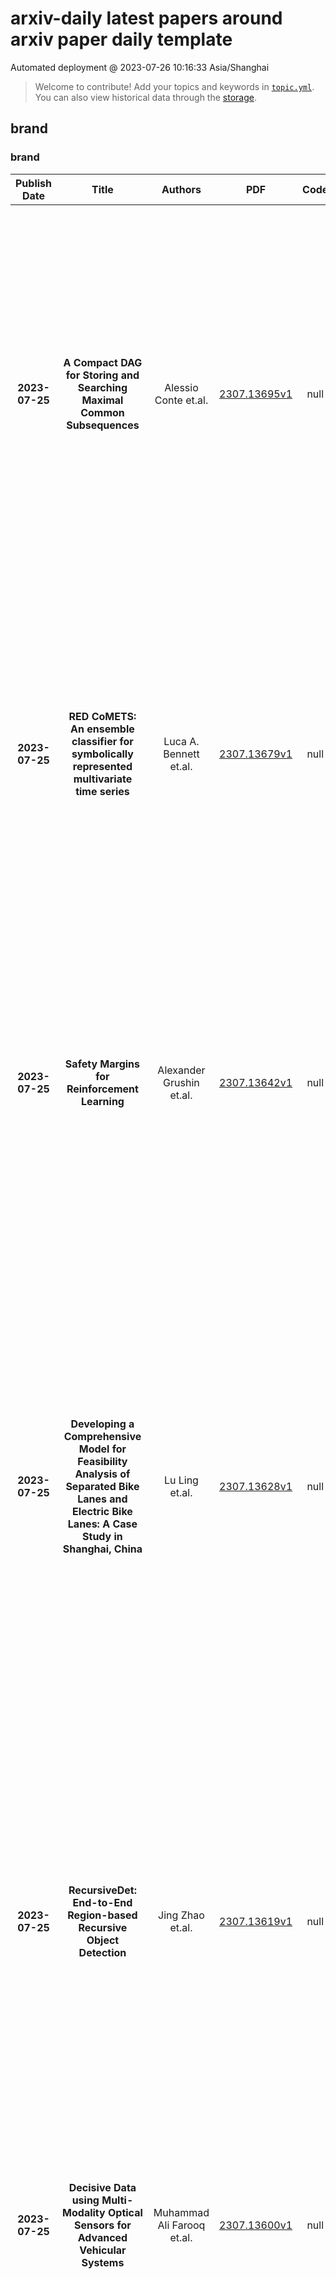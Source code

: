 # arxiv-daily latest papers around arxiv paper daily template
Automated deployment @ 2023-07-26 10:16:33 Asia/Shanghai
> Welcome to contribute! Add your topics and keywords in [`topic.yml`](https://github.com/wanghaisheng/arxiv-paper-daily-template/blob/main/database/topic.yml).
> You can also view historical data through the [storage](https://github.com/wanghaisheng/arxiv-paper-daily-template/blob/main/database/storage).

## brand

### brand
|Publish Date|Title|Authors|PDF|Code|Abstract|
| :---: | :---: | :---: | :---: | :---: | :---: |
|**2023-07-25**|**A Compact DAG for Storing and Searching Maximal Common Subsequences**|Alessio Conte et.al.|[2307.13695v1](http://arxiv.org/abs/2307.13695v1)|null|Maximal Common Subsequences (MCSs) between two strings X and Y are subsequences of both X and Y that are maximal under inclusion. MCSs relax and generalize the well known and widely used concept of Longest Common Subsequences (LCSs), which can be seen as MCSs of maximum length. While the number both LCSs and MCSs can be exponential in the length of the strings, LCSs have been long exploited for string and text analysis, as simple compact representations of all LCSs between two strings, built via dynamic programming or automata, have been known since the '70s. MCSs appear to have a more challenging structure: even listing them efficiently was an open problem open until recently, thus narrowing the complexity difference between the two problems, but the gap remained significant. In this paper we close the complexity gap: we show how to build DAG of polynomial size-in polynomial time-which allows for efficient operations on the set of all MCSs such as enumeration in Constant Amortized Time per solution (CAT), counting, and random access to the i-th element (i.e., rank and select operations). Other than improving known algorithmic results, this work paves the way for new sequence analysis methods based on MCSs.|
|**2023-07-25**|**RED CoMETS: An ensemble classifier for symbolically represented multivariate time series**|Luca A. Bennett et.al.|[2307.13679v1](http://arxiv.org/abs/2307.13679v1)|null|Multivariate time series classification is a rapidly growing research field with practical applications in finance, healthcare, engineering, and more. The complexity of classifying multivariate time series data arises from its high dimensionality, temporal dependencies, and varying lengths. This paper introduces a novel ensemble classifier called RED CoMETS (Random Enhanced Co-eye for Multivariate Time Series), which addresses these challenges. RED CoMETS builds upon the success of Co-eye, an ensemble classifier specifically designed for symbolically represented univariate time series, and extends its capabilities to handle multivariate data. The performance of RED CoMETS is evaluated on benchmark datasets from the UCR archive, where it demonstrates competitive accuracy when compared to state-of-the-art techniques in multivariate settings. Notably, it achieves the highest reported accuracy in the literature for the 'HandMovementDirection' dataset. Moreover, the proposed method significantly reduces computation time compared to Co-eye, making it an efficient and effective choice for multivariate time series classification.|
|**2023-07-25**|**Safety Margins for Reinforcement Learning**|Alexander Grushin et.al.|[2307.13642v1](http://arxiv.org/abs/2307.13642v1)|null|Any autonomous controller will be unsafe in some situations. The ability to quantitatively identify when these unsafe situations are about to occur is crucial for drawing timely human oversight in, e.g., freight transportation applications. In this work, we demonstrate that the true criticality of an agent's situation can be robustly defined as the mean reduction in reward given some number of random actions. Proxy criticality metrics that are computable in real-time (i.e., without actually simulating the effects of random actions) can be compared to the true criticality, and we show how to leverage these proxy metrics to generate safety margins, which directly tie the consequences of potentially incorrect actions to an anticipated loss in overall performance. We evaluate our approach on learned policies from APE-X and A3C within an Atari environment, and demonstrate how safety margins decrease as agents approach failure states. The integration of safety margins into programs for monitoring deployed agents allows for the real-time identification of potentially catastrophic situations.|
|**2023-07-25**|**Developing a Comprehensive Model for Feasibility Analysis of Separated Bike Lanes and Electric Bike Lanes: A Case Study in Shanghai, China**|Lu Ling et.al.|[2307.13628v1](http://arxiv.org/abs/2307.13628v1)|null|Electric bikes (e-bikes), including lightweight e-bikes with pedals and e-bikes in scooter form, are gaining popularity around the world because of their convenience and affordability. At the same time, e-bike-related accidents are also on the rise and many policymakers and practitioners are debating the feasibility of building e-bike lanes in their communities. By collecting e-bikes and bikes data in Shanghai City, the study first recalibrates the capacity of the conventional bike lane based on the traffic movement characteristics of the mixed bikes flow. Then, the study evaluates the traffic safety performance of the mixed bike flow in the conventional bike lane by the observed passing events. Finally, this study proposes a comprehensive model for evaluating the feasibility of building an e-bike lane by integrating the Analytic Hierarchy Process and fuzzy mathematics by considering the three objectives: capacity, safety, and budget constraint. The proposed model, one of the first of its kind, can be used to (i) evaluate the existing road capacity and safety performance improvement of a mixed bike flow with e-bikes and human-powered bikes by analyzing the mixed bike flow arrival rate and passing maneuvers, and (ii) quantify the changes to the road capacity and safety performance if a new e-bike lane is constructed. Numerical experiments are performed to calibrate the proposed model and evaluate its performance using non-motorized vehicles' trajectories in Shanghai, China. The numerical experiment results suggest that the proposed model can be used by policymakers and practitioners to evaluate the feasibility of building e-bike lanes.|
|**2023-07-25**|**RecursiveDet: End-to-End Region-based Recursive Object Detection**|Jing Zhao et.al.|[2307.13619v1](http://arxiv.org/abs/2307.13619v1)|null|End-to-end region-based object detectors like Sparse R-CNN usually have multiple cascade bounding box decoding stages, which refine the current predictions according to their previous results. Model parameters within each stage are independent, evolving a huge cost. In this paper, we find the general setting of decoding stages is actually redundant. By simply sharing parameters and making a recursive decoder, the detector already obtains a significant improvement. The recursive decoder can be further enhanced by positional encoding (PE) of the proposal box, which makes it aware of the exact locations and sizes of input bounding boxes, thus becoming adaptive to proposals from different stages during the recursion. Moreover, we also design centerness-based PE to distinguish the RoI feature element and dynamic convolution kernels at different positions within the bounding box. To validate the effectiveness of the proposed method, we conduct intensive ablations and build the full model on three recent mainstream region-based detectors. The RecusiveDet is able to achieve obvious performance boosts with even fewer model parameters and slightly increased computation cost. Codes are available at https://github.com/bravezzzzzz/RecursiveDet.|
|**2023-07-25**|**Decisive Data using Multi-Modality Optical Sensors for Advanced Vehicular Systems**|Muhammad Ali Farooq et.al.|[2307.13600v1](http://arxiv.org/abs/2307.13600v1)|null|Optical sensors have played a pivotal role in acquiring real world data for critical applications. This data, when integrated with advanced machine learning algorithms provides meaningful information thus enhancing human vision. This paper focuses on various optical technologies for design and development of state-of-the-art out-cabin forward vision systems and in-cabin driver monitoring systems. The focused optical sensors include Longwave Thermal Imaging (LWIR) cameras, Near Infrared (NIR), Neuromorphic/ event cameras, Visible CMOS cameras and Depth cameras. Further the paper discusses different potential applications which can be employed using the unique strengths of each these optical modalities in real time environment.|
|**2023-07-25**|**Multiwavelength observations of PSR J2021+4026 across a mode change reveal a phase shift in its X-ray emission**|M. Razzano et.al.|[2307.13580v1](http://arxiv.org/abs/2307.13580v1)|null|Context. We have investigated the multiwavelength emission of PSR J2021+4026, the only isolated gamma-ray pulsar known to be variable, which in October 2011 underwent a simultaneous change in gamma-ray flux and spin-down rate, followed by a second mode change in February 2018. Multiwavelength monitoring is crucial to understand the physics behind these events and how they may have affected the structure of the magnetosphere. Aims.The monitoring of pulse profile alignment is a powerful diagnostic tool for constraining magnetospheric reconfiguration. We aim to investigate timing or flux changes related to the variability of PSR J2021+4026 via multiwavelength observations, including gamma-ray observations from Fermi-LAT, X-ray observations from XMM-Newton, and a deep optical observation with the Gran Telescopio Canarias.Methods. We performed a detailed comparison of the timing features of the pulsar in gamma and X-rays and searched for any change in phase lag between the phaseogram peaks in these two energy bands. Although previous observations did not detect a counterpart in visible light, we also searched for optical emission that might have increased due to the mode change, making this pulsar detectable in the optical. Results.We have found a change in the gamma-to X-ray pulse profile alignment by 0.21$\pm$0.02 in phase, which indicates that the first mode change affected different regions of the pulsar magnetosphere. No optical counterpart was detected down to g'=26.1 and r'=25.3. Conclusions.We suggest that the observed phase shift could be related to a reconfiguration of the connection between the quadrupole magnetic field near the stellar surface and the dipole field that dominates at larger distances. This is consistent with the picture of X-ray emission coming from the heated polar cap and with the simultaneous flux and frequency derivative change observed during the mode changes.|
|**2023-07-25**|**XDLM: Cross-lingual Diffusion Language Model for Machine Translation**|Linyao Chen et.al.|[2307.13560v1](http://arxiv.org/abs/2307.13560v1)|null|Recently, diffusion models have excelled in image generation tasks and have also been applied to neural language processing (NLP) for controllable text generation. However, the application of diffusion models in a cross-lingual setting is less unexplored. Additionally, while pretraining with diffusion models has been studied within a single language, the potential of cross-lingual pretraining remains understudied. To address these gaps, we propose XDLM, a novel Cross-lingual diffusion model for machine translation, consisting of pretraining and fine-tuning stages. In the pretraining stage, we propose TLDM, a new training objective for mastering the mapping between different languages; in the fine-tuning stage, we build up the translation system based on the pretrained model. We evaluate the result on several machine translation benchmarks and outperformed both diffusion and Transformer baselines.|
|**2023-07-25**|**Network Traffic Classification based on Single Flow Time Series Analysis**|Josef Koumar et.al.|[2307.13434v1](http://arxiv.org/abs/2307.13434v1)|null|Network traffic monitoring using IP flows is used to handle the current challenge of analyzing encrypted network communication. Nevertheless, the packet aggregation into flow records naturally causes information loss; therefore, this paper proposes a novel flow extension for traffic features based on the time series analysis of the Single Flow Time series, i.e., a time series created by the number of bytes in each packet and its timestamp. We propose 69 universal features based on the statistical analysis of data points, time domain analysis, packet distribution within the flow timespan, time series behavior, and frequency domain analysis. We have demonstrated the usability and universality of the proposed feature vector for various network traffic classification tasks using 15 well-known publicly available datasets. Our evaluation shows that the novel feature vector achieves classification performance similar or better than related works on both binary and multiclass classification tasks. In more than half of the evaluated tasks, the classification performance increased by up to 5\%.|
|**2023-07-25**|**Multi-Objective Optimisation of URLLC-Based Metaverse Services**|Xinyu Gao et.al.|[2307.13429v1](http://arxiv.org/abs/2307.13429v1)|null|Metaverse aims for building a fully immersive virtual shared space, where the users are able to engage in various activities. To successfully deploy the service for each user, the Metaverse service provider and network service provider generally localise the user first and then support the communication between the base station (BS) and the user. A reconfigurable intelligent surface (RIS) is capable of creating a reflected link between the BS and the user to enhance line-of-sight. Furthermore, the new key performance indicators (KPIs) in Metaverse, such as its energy-consumption-dependent total service cost and transmission latency, are often overlooked in ultra-reliable low latency communication (URLLC) designs, which have to be carefully considered in next-generation URLLC (xURLLC) regimes. In this paper, our design objective is to jointly optimise the transmit power, the RIS phase shifts, and the decoding error probability to simultaneously minimise the total service cost and transmission latency and approach the Pareto Front (PF). We conceive a twin-stage central controller, which aims for localising the users first and then supports the communication between the BS and users. In the first stage, we localise the Metaverse users, where the stochastic gradient descent (SGD) algorithm is invoked for accurate user localisation. In the second stage, a meta-learning-based position-dependent multi-objective soft actor and critic (MO-SAC) algorithm is proposed to approach the PF between the total service cost and transmission latency and to further optimise the latency-dependent reliability. Our numerical results demonstrate that ...|
|**2023-07-25**|**A signal processing interpretation of noise-reduction convolutional neural networks**|Luis A. Zavala-Mondragón et.al.|[2307.13425v1](http://arxiv.org/abs/2307.13425v1)|null|Encoding-decoding CNNs play a central role in data-driven noise reduction and can be found within numerous deep-learning algorithms. However, the development of these CNN architectures is often done in ad-hoc fashion and theoretical underpinnings for important design choices is generally lacking. Up to this moment there are different existing relevant works that strive to explain the internal operation of these CNNs. Still, these ideas are either scattered and/or may require significant expertise to be accessible for a bigger audience. In order to open up this exciting field, this article builds intuition on the theory of deep convolutional framelets and explains diverse ED CNN architectures in a unified theoretical framework. By connecting basic principles from signal processing to the field of deep learning, this self-contained material offers significant guidance for designing robust and efficient novel CNN architectures.|
|**2023-07-25**|**Co-Design of Out-of-Distribution Detectors for Autonomous Emergency Braking Systems**|Michael Yuhas et.al.|[2307.13419v1](http://arxiv.org/abs/2307.13419v1)|null|Learning enabled components (LECs), while critical for decision making in autonomous vehicles (AVs), are likely to make incorrect decisions when presented with samples outside of their training distributions. Out-of-distribution (OOD) detectors have been proposed to detect such samples, thereby acting as a safety monitor, however, both OOD detectors and LECs require heavy utilization of embedded hardware typically found in AVs. For both components, there is a tradeoff between non-functional and functional performance, and both impact a vehicle's safety. For instance, giving an OOD detector a longer response time can increase its accuracy at the expense of the LEC. We consider an LEC with binary output like an autonomous emergency braking system (AEBS) and use risk, the combination of severity and occurrence of a failure, to model the effect of both components' design parameters on each other's functional and non-functional performance, as well as their impact on system safety. We formulate a co-design methodology that uses this risk model to find the design parameters for an OOD detector and LEC that decrease risk below that of the baseline system and demonstrate it on a vision based AEBS. Using our methodology, we achieve a 42.3% risk reduction while maintaining equivalent resource utilization.|
|**2023-07-25**|**Hybrid Goldstone Modes from the Double Copy Bootstrap**|Yang Li et.al.|[2307.13418v1](http://arxiv.org/abs/2307.13418v1)|null|We perform a systematic classification of scalar field theories whose amplitudes admit a double copy formulation and identify two building blocks at 4-point and 13 at 5-point. Using the 4-point blocks as bootstrap seeds, this naturally leads to a single copy theory that is a gauged NLSM. Moreover, its double copy includes a novel theory that can be written in terms of Lovelock invariants of an induced metric, and includes Dirac-Born-Infeld and the special Galileon in specific limits. The amplitudes of these Goldstone modes have two distinct soft behaviour regimes, corresponding to a hybrid of non-linear symmetries.|
|**2023-07-25**|**Probe thermometry with continuous measurements**|Julia Boeyens et.al.|[2307.13407v1](http://arxiv.org/abs/2307.13407v1)|null|Temperature estimation plays a vital role across natural sciences. A standard approach is provided by probe thermometry, where a probe is brought into contact with the sample and examined after a certain amount of time has passed. In many situations however, continuously monitoring the probe may be preferred. Here, we consider a minimal model, where the probe is provided by a two-level system coupled to a thermal reservoir. Monitoring thermally activated transitions enables real-time estimation of temperature with increasing accuracy over time. Within this framework we comprehensively investigate thermometry in both bosonic and fermionic environments employing a Bayesian approach. Furthermore, we explore adaptive strategies and find a significant improvement on the precision. Additionally, we examine the impact of noise and find that adaptive strategies may suffer more than non-adaptive ones for short observation times. While our main focus is on thermometry, our results are easily extended to the estimation of other environmental parameters, such as chemical potentials and transition rates.|
|**2023-07-25**|**Towards Bridging the Digital Language Divide**|Gábor Bella et.al.|[2307.13405v1](http://arxiv.org/abs/2307.13405v1)|null|It is a well-known fact that current AI-based language technology -- language models, machine translation systems, multilingual dictionaries and corpora -- focuses on the world's 2-3% most widely spoken languages. Recent research efforts have attempted to expand the coverage of AI technology to `under-resourced languages.' The goal of our paper is to bring attention to a phenomenon that we call linguistic bias: multilingual language processing systems often exhibit a hardwired, yet usually involuntary and hidden representational preference towards certain languages. Linguistic bias is manifested in uneven per-language performance even in the case of similar test conditions. We show that biased technology is often the result of research and development methodologies that do not do justice to the complexity of the languages being represented, and that can even become ethically problematic as they disregard valuable aspects of diversity as well as the needs of the language communities themselves. As our attempt at building diversity-aware language resources, we present a new initiative that aims at reducing linguistic bias through both technological design and methodology, based on an eye-level collaboration with local communities.|
|**2023-07-25**|**Predicting Code Coverage without Execution**|Michele Tufano et.al.|[2307.13383v1](http://arxiv.org/abs/2307.13383v1)|null|Code coverage is a widely used metric for quantifying the extent to which program elements, such as statements or branches, are executed during testing. Calculating code coverage is resource-intensive, requiring code building and execution with additional overhead for the instrumentation. Furthermore, computing coverage of any snippet of code requires the whole program context. Using Machine Learning to amortize this expensive process could lower the cost of code coverage by requiring only the source code context, and the task of code coverage prediction can be a novel benchmark for judging the ability of models to understand code. We propose a novel benchmark task called Code Coverage Prediction for Large Language Models (LLMs). We formalize this task to evaluate the capability of LLMs in understanding code execution by determining which lines of a method are executed by a given test case and inputs. We curate and release a dataset we call COVERAGEEVAL by executing tests and code from the HumanEval dataset and collecting code coverage information. We report the performance of four state-of-the-art LLMs used for code-related tasks, including OpenAI's GPT-4 and GPT-3.5-Turbo, Google's BARD, and Anthropic's Claude, on the Code Coverage Prediction task. Finally, we argue that code coverage as a metric and pre-training data source are valuable for overall LLM performance on software engineering tasks.|
|**2023-07-25**|**Submodular Reinforcement Learning**|Manish Prajapat et.al.|[2307.13372v1](http://arxiv.org/abs/2307.13372v1)|null|In reinforcement learning (RL), rewards of states are typically considered additive, and following the Markov assumption, they are $\textit{independent}$ of states visited previously. In many important applications, such as coverage control, experiment design and informative path planning, rewards naturally have diminishing returns, i.e., their value decreases in light of similar states visited previously. To tackle this, we propose $\textit{submodular RL}$ (SubRL), a paradigm which seeks to optimize more general, non-additive (and history-dependent) rewards modelled via submodular set functions which capture diminishing returns. Unfortunately, in general, even in tabular settings, we show that the resulting optimization problem is hard to approximate. On the other hand, motivated by the success of greedy algorithms in classical submodular optimization, we propose SubPO, a simple policy gradient-based algorithm for SubRL that handles non-additive rewards by greedily maximizing marginal gains. Indeed, under some assumptions on the underlying Markov Decision Process (MDP), SubPO recovers optimal constant factor approximations of submodular bandits. Moreover, we derive a natural policy gradient approach for locally optimizing SubRL instances even in large state- and action- spaces. We showcase the versatility of our approach by applying SubPO to several applications, such as biodiversity monitoring, Bayesian experiment design, informative path planning, and coverage maximization. Our results demonstrate sample efficiency, as well as scalability to high-dimensional state-action spaces.|
|**2023-07-25**|**Computational Guarantees for Doubly Entropic Wasserstein Barycenters via Damped Sinkhorn Iterations**|Lénaïc Chizat et.al.|[2307.13370v1](http://arxiv.org/abs/2307.13370v1)|null|We study the computation of doubly regularized Wasserstein barycenters, a recently introduced family of entropic barycenters governed by inner and outer regularization strengths. Previous research has demonstrated that various regularization parameter choices unify several notions of entropy-penalized barycenters while also revealing new ones, including a special case of debiased barycenters. In this paper, we propose and analyze an algorithm for computing doubly regularized Wasserstein barycenters. Our procedure builds on damped Sinkhorn iterations followed by exact maximization/minimization steps and guarantees convergence for any choice of regularization parameters. An inexact variant of our algorithm, implementable using approximate Monte Carlo sampling, offers the first non-asymptotic convergence guarantees for approximating Wasserstein barycenters between discrete point clouds in the free-support/grid-free setting.|
|**2023-07-25**|**Continuous sensing and parameter estimation with the boundary time-crystal**|Albert Cabot et.al.|[2307.13277v1](http://arxiv.org/abs/2307.13277v1)|null|A boundary time-crystal is a quantum many-body system whose dynamics is governed by the competition between coherent driving and collective dissipation. It is composed of N two-level systems and features a transition between a stationary phase and an oscillatory one. The fact that the system is open allows to continuously monitor its quantum trajectories and to analyze their dependence on parameter changes. This enables the realization of a sensing device whose performance we investigate as a function of the monitoring time T and of the system size N. We find that the best achievable sensitivity is proportional to $\sqrt{T}N$, i.e., it follows the standard quantum limit in time and Heisenberg scaling in the particle number. This theoretical scaling can be achieved in the oscillatory time-crystal phase and it is rooted in emergent quantum correlations. The main challenge is, however, to tap this capability in a measurement protocol that is experimentally feasible. We demonstrate that the standard quantum limit can be surpassed by cascading two time-crystals, where the quantum trajectories of one time-crystal are used as input for the other one.|
|**2023-07-25**|**Ellipsoidal superpotentials and stationary descendants**|Grigory Mikhalkin et.al.|[2307.13252v1](http://arxiv.org/abs/2307.13252v1)|null|We compute stationary gravitational descendants in symplectic ellipsoids of any dimension, and use these to derive a number of new recursive formula for punctured curve counts in symplectic manifolds with ellipsoidal ends. Along the way we develop a framework in which punctured curve counts can be explicitly computed using the standard complex structure on affine space. Finally, we initiate the study of "infinitesimal symplectic cobordisms", which serve as elementary building blocks for symplectic cobordisms between ellipsoids.|
|**2023-07-25**|**BIM-to-BRICK: Using graph modeling for IoT/BMS and spatial semantic data interoperability within digital data models of buildings**|Filippo Vittori et.al.|[2307.13197v1](http://arxiv.org/abs/2307.13197v1)|null|The holistic management of a building requires data from heterogeneous sources such as building management systems (BMS), Internet-of-Things (IoT) sensor networks, and building information models. Data interoperability is a key component to eliminate silos of information, and using semantic web technologies like the BRICK schema, an effort to standardize semantic descriptions of the physical, logical, and virtual assets in buildings and the relationships between them, is a suitable approach. However, current data integration processes can involve significant manual interventions. This paper presents a methodology to automatically collect, assemble, and integrate information from a building information model to a knowledge graph. The resulting application, called BIM-to-BRICK, is run on the SDE4 building located in Singapore. BIM-to-BRICK generated a bidirectional link between a BIM model of 932 instances and experimental data collected for 17 subjects into 458 BRICK objects and 1219 relationships in 17 seconds. The automation of this approach can be compared to traditional manual mapping of data types. This scientific innovation incentivizes the convergence of disparate data types and structures in built-environment applications.|
|**2023-07-24**|**Evaluating the reliability of automatically generated pedestrian and bicycle crash surrogates**|Agnimitra Sengupta et.al.|[2307.13178v1](http://arxiv.org/abs/2307.13178v1)|null|Vulnerable road users (VRUs), such as pedestrians and bicyclists, are at a higher risk of being involved in crashes with motor vehicles, and crashes involving VRUs also are more likely to result in severe injuries or fatalities. Signalized intersections are a major safety concern for VRUs due to their complex and dynamic nature, highlighting the need to understand how these road users interact with motor vehicles and deploy evidence-based countermeasures to improve safety performance. Crashes involving VRUs are relatively infrequent, making it difficult to understand the underlying contributing factors. An alternative is to identify and use conflicts between VRUs and motorized vehicles as a surrogate for safety performance. Automatically detecting these conflicts using a video-based systems is a crucial step in developing smart infrastructure to enhance VRU safety. The Pennsylvania Department of Transportation conducted a study using video-based event monitoring system to assess VRU and motor vehicle interactions at fifteen signalized intersections across Pennsylvania to improve VRU safety performance. This research builds on that study to assess the reliability of automatically generated surrogates in predicting confirmed conflicts using advanced data-driven models. The surrogate data used for analysis include automatically collectable variables such as vehicular and VRU speeds, movements, post-encroachment time, in addition to manually collected variables like signal states, lighting, and weather conditions. The findings highlight the varying importance of specific surrogates in predicting true conflicts, some being more informative than others. The findings can assist transportation agencies to collect the right types of data to help prioritize infrastructure investments, such as bike lanes and crosswalks, and evaluate their effectiveness.|
|**2023-07-24**|**A Differentially Private Weighted Empirical Risk Minimization Procedure and its Application to Outcome Weighted Learning**|Spencer Giddens et.al.|[2307.13127v1](http://arxiv.org/abs/2307.13127v1)|null|It is commonplace to use data containing personal information to build predictive models in the framework of empirical risk minimization (ERM). While these models can be highly accurate in prediction, results obtained from these models with the use of sensitive data may be susceptible to privacy attacks. Differential privacy (DP) is an appealing framework for addressing such data privacy issues by providing mathematically provable bounds on the privacy loss incurred when releasing information from sensitive data. Previous work has primarily concentrated on applying DP to unweighted ERM. We consider an important generalization to weighted ERM (wERM). In wERM, each individual's contribution to the objective function can be assigned varying weights. In this context, we propose the first differentially private wERM algorithm, backed by a rigorous theoretical proof of its DP guarantees under mild regularity conditions. Extending the existing DP-ERM procedures to wERM paves a path to deriving privacy-preserving learning methods for individualized treatment rules, including the popular outcome weighted learning (OWL). We evaluate the performance of the DP-wERM application to OWL in a simulation study and in a real clinical trial of melatonin for sleep health. All empirical results demonstrate the viability of training OWL models via wERM with DP guarantees while maintaining sufficiently useful model performance. Therefore, we recommend practitioners consider implementing the proposed privacy-preserving OWL procedure in real-world scenarios involving sensitive data.|
|**2023-07-24**|**Conformal prediction for frequency-severity modeling**|Helton Graziadei et.al.|[2307.13124v1](http://arxiv.org/abs/2307.13124v1)|null|We present a nonparametric model-agnostic framework for building prediction intervals of insurance claims, with finite sample statistical guarantees, extending the technique of split conformal prediction to the domain of two-stage frequency-severity modeling. The effectiveness of the framework is showcased with simulated and real datasets. When the underlying severity model is a random forest, we extend the two-stage split conformal prediction procedure, showing how the out-of-bag mechanism can be leveraged to eliminate the need for a calibration set and to enable the production of prediction intervals with adaptive width.|
|**2023-07-24**|**Automatic Infant Respiration Estimation from Video: A Deep Flow-based Algorithm and a Novel Public Benchmark**|Sai Kumar Reddy Manne et.al.|[2307.13110v1](http://arxiv.org/abs/2307.13110v1)|null|Respiration is a critical vital sign for infants, and continuous respiratory monitoring is particularly important for newborns. However, neonates are sensitive and contact-based sensors present challenges in comfort, hygiene, and skin health, especially for preterm babies. As a step toward fully automatic, continuous, and contactless respiratory monitoring, we develop a deep-learning method for estimating respiratory rate and waveform from plain video footage in natural settings. Our automated infant respiration flow-based network (AIRFlowNet) combines video-extracted optical flow input and spatiotemporal convolutional processing tuned to the infant domain. We support our model with the first public annotated infant respiration dataset with 125 videos (AIR-125), drawn from eight infant subjects, set varied pose, lighting, and camera conditions. We include manual respiration annotations and optimize AIRFlowNet training on them using a novel spectral bandpass loss function. When trained and tested on the AIR-125 infant data, our method significantly outperforms other state-of-the-art methods in respiratory rate estimation, achieving a mean absolute error of $\sim$2.9 breaths per minute, compared to $\sim$4.7--6.2 for other public models designed for adult subjects and more uniform environments.|
|**2023-07-24**|**Label Noise: Correcting a Correction**|William Toner et.al.|[2307.13100v1](http://arxiv.org/abs/2307.13100v1)|null|Training neural network classifiers on datasets with label noise poses a risk of overfitting them to the noisy labels. To address this issue, researchers have explored alternative loss functions that aim to be more robust. However, many of these alternatives are heuristic in nature and still vulnerable to overfitting or underfitting. In this work, we propose a more direct approach to tackling overfitting caused by label noise. We observe that the presence of label noise implies a lower bound on the noisy generalised risk. Building upon this observation, we propose imposing a lower bound on the empirical risk during training to mitigate overfitting. Our main contribution is providing theoretical results that yield explicit, easily computable bounds on the minimum achievable noisy risk for different loss functions. We empirically demonstrate that using these bounds significantly enhances robustness in various settings, with virtually no additional computational cost.|
|**2023-07-24**|**Fairness Under Demographic Scarce Regime**|Patrik Joslin Kenfack et.al.|[2307.13081v1](http://arxiv.org/abs/2307.13081v1)|null|Most existing works on fairness assume the model has full access to demographic information. However, there exist scenarios where demographic information is partially available because a record was not maintained throughout data collection or due to privacy reasons. This setting is known as demographic scarce regime. Prior research have shown that training an attribute classifier to replace the missing sensitive attributes (proxy) can still improve fairness. However, the use of proxy-sensitive attributes worsens fairness-accuracy trade-offs compared to true sensitive attributes. To address this limitation, we propose a framework to build attribute classifiers that achieve better fairness-accuracy trade-offs. Our method introduces uncertainty awareness in the attribute classifier and enforces fairness on samples with demographic information inferred with the lowest uncertainty. We show empirically that enforcing fairness constraints on samples with uncertain sensitive attributes is detrimental to fairness and accuracy. Our experiments on two datasets showed that the proposed framework yields models with significantly better fairness-accuracy trade-offs compared to classic attribute classifiers. Surprisingly, our framework outperforms models trained with constraints on the true sensitive attributes.|
|**2023-07-24**|**Orthogonal-view Microscope for the Biomechanics Investigations of Aquatic Organisms**|Brian T. Le et.al.|[2307.13079v1](http://arxiv.org/abs/2307.13079v1)|null|Microscopes are essential for biomechanics and hydrodynamical investigation of small aquatic organisms. We report a DIY microscope (GLUBscope) that enables the visualization of organisms from two orthogonal imaging planes (top and side views). Compared to conventional imaging systems, this approach provides a comprehensive visualization strategy of organisms, which could have complex shapes and morphologies. The microscope was constructed by combining custom 3D-printed parts and off-the-shelf components. The system is designed for modularity and reconfigurability. Open-source design files and build instructions are provided in this report. Additionally, proof of use experiments, particularly with Hydra and other organisms that combine the GLUBscope with an analysis pipeline, were demonstrated. Beyond the applications demonstrated, the system can be used or modified for various imaging applications.|
|**2023-07-24**|**The IceCube-Gen2 Collaboration -- Contributions to the 38th International Cosmic Ray Conference (ICRC2023)**|IceCube-Gen2 et.al.|[2307.13048v1](http://arxiv.org/abs/2307.13048v1)|null|IceCube-Gen2 is a planned next-generation neutrino observatory at the South Pole that builds upon the successful design of IceCube. Integrating two complementary detection technologies for neutrinos, optical and radio Cherenkov emission, in combination with a surface array for cosmic ray air shower detection, IceCube-Gen2 will cover a broad neutrino energy range from MeV to EeV. This index of contributions to the 38th International Cosmic Ray Conference in Nagoya, Japan (July 26 - August 3, 2023) describes research and development efforts for IceCube-Gen2. Included are summaries of the design, status, and sensitivity of the IceCube-Gen2 optical, surface, and radio components; performance studies of next-generation optical sensors detecting optical Cherenkov radiation from cosmic ray and neutrino events; reconstruction techniques of radio and optical events in terms of energy, direction, and neutrino flavor; and sensitivity studies of astrophysical neutrino flavors, diffuse neutrino fluxes, and cosmic ray anisotropies. Contributions related to IceCube and the scheduled IceCube Upgrade are available in a separate collection.|
|**2023-07-24**|**Multipoint fishnet Feynman diagrams: sequential splitting**|Francesco Aprile et.al.|[2307.12984v1](http://arxiv.org/abs/2307.12984v1)|null|We study fishnet Feynman diagrams defined by a certain triangulation of a planar n-gon, with massless scalars propagating along and across the cuts. Our solution theory uses the technique of Separation of Variables, in combination with the theory of symmetric polynomials and Mellin space. The n-point split-ladders are solved by a recursion where all building blocks are made fully explicit. In particular, we find an elegant formula for the coefficient functions of the light-cone leading logs. When the diagram grows into a fishnet, we obtain new results exploiting a Cauchy identity decomposition of the measure over separated variables. This leads to an elementary proof of the Basso-Dixon formula at 4-points, while at n-points it provides a natural OPE-like stratification of the diagram. Finally, we propose an independent approach based on ``stampede" combinatorics to study the light-cone behaviour of the diagrams as the partition function of a certain vertex model.|
